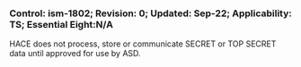 ### Control: ism-1802; Revision: 0; Updated: Sep-22; Applicability: TS; Essential Eight:N/A
<p>HACE does not process, store or communicate SECRET or TOP SECRET data until approved for use by ASD.</p>